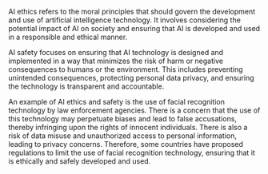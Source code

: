 AI ethics refers to the moral principles that should govern the development and use of artificial intelligence technology. It involves considering the potential impact of AI on society and ensuring that AI is developed and used in a responsible and ethical manner.

AI safety focuses on ensuring that AI technology is designed and implemented in a way that minimizes the risk of harm or negative consequences to humans or the environment. This includes preventing unintended consequences, protecting personal data privacy, and ensuring the technology is transparent and accountable.

An example of AI ethics and safety is the use of facial recognition technology by law enforcement agencies. There is a concern that the use of this technology may perpetuate biases and lead to false accusations, thereby infringing upon the rights of innocent individuals. There is also a risk of data misuse and unauthorized access to personal information, leading to privacy concerns. Therefore, some countries have proposed regulations to limit the use of facial recognition technology, ensuring that it is ethically and safely developed and used.